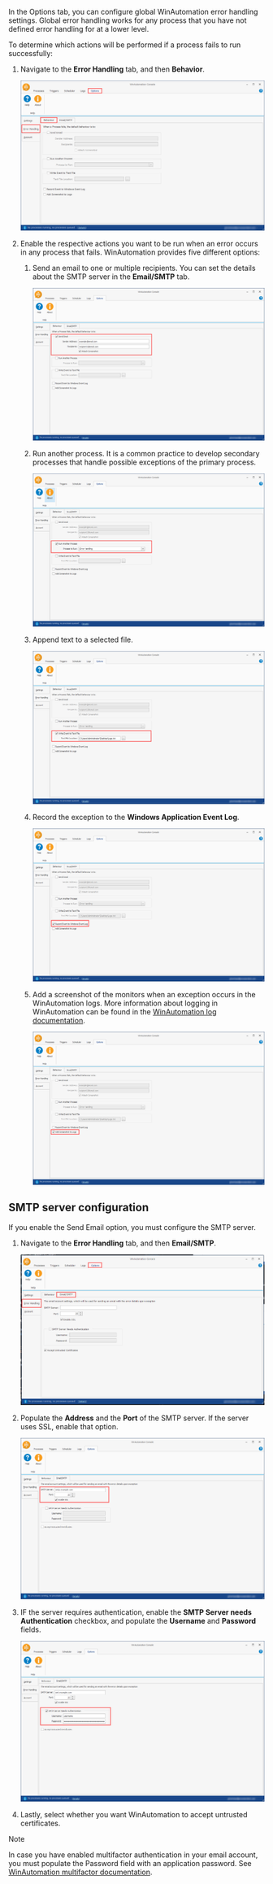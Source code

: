 In the Options tab, you can configure global WinAutomation error handling settings. Global error handling works for any process that you have not defined error handling for at a lower level.

To determine which actions will be performed if a process fails to run successfully:

1. Navigate to the **Error Handling** tab, and then **Behavior**.

    ![Screenshot of the WinAutomation Behavior tab.](..\media\behaviour-tab-error-handling-options.png)

1. Enable the respective actions you want to be run when an error occurs in any process that fails. WinAutomation provides five different options:

    1. Send an email to one or multiple recipients. You can set the details about the SMTP server in the **Email/SMTP** tab.

        ![Screenshot of the checkbox to enable the Send Email option and the relevant fields.](..\media\send-email-error-handling.png)

    1. Run another process. It is a common practice to develop secondary processes that handle possible exceptions of the primary process.

        ![Screenshot of the checkbox to enable the Run Another Process option and the relevant field.](..\media\run-another-process-error-handling.png)

    1. Append text to a selected file.

        ![Screenshot of the checkbox to enable the Write Event to Text File option and the relevant field.](..\media\write-event-to-text-file-error-handling.png)

    1. Record the exception to the **Windows Application Event Log**.

        ![Screenshot of the checkbox to enable recording to the Windows Event Log.](..\media\windows-event-log-error-handling.png)

    1. Add a screenshot of the monitors when an exception occurs in the WinAutomation logs. More information about logging in WinAutomation can be found in the [WinAutomation log documentation](https://docs.winautomation.com/en/logs.html).

        ![Screenshot of the checkbox to enable screenshots in the WinAutomation logs.](..\media\screenshots-error-handling.png)

## SMTP server configuration

If you enable the Send Email option, you must configure the SMTP server.

1. Navigate to the **Error Handling** tab, and then **Email/SMTP**.

    ![Screenshot of the WinAutomation Email/SMTP tab.](..\media\email-smtp-tab-error-handling-options.png)

1. Populate the **Address** and the **Port** of the SMTP server. If the server uses SSL, enable that option.

    ![Two fields to populate the Address and Port of the server.](..\media\address-port-email-smtp-tab.png)

1. IF the server requires authentication, enable the **SMTP Server needs Authentication** checkbox, and populate the **Username** and **Password** fields.

    ![Screenshot of the chechbox that specified if The SMTP server needs authentication, and the Username and Passwords fields.](..\media\authentication-email-smtp-tab.png)

1. Lastly, select whether you want WinAutomation to accept untrusted certificates.

> [!NOTE]
> In case you have enabled multifactor authentication in your email account, you must populate the Password field with an application password.
> See [WinAutomation multifactor documentation](https://docs.winautomation.com/en/email-interaction-with-two-step-verification.html#email-interaction-with-two-step-verification).
